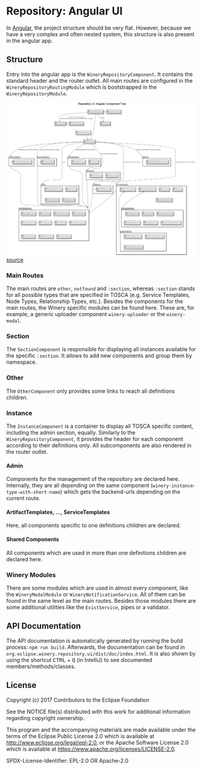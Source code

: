 # Repository: Angular UI

In [Angular](angular.io), the project structure should be very flat. However, because we have a very complex and often nested
system, this structure is also present in the angular app.

## Structure

Entry into the angular app is the `WineryRepositoryComponent`. It contains the standard header and the router outlet.
All main routes are configured in the `WineryRepositoryRoutingModule` which is bootstrapped in the `WineryRepositoryModule`.

![Angular Component Diagram](graphics/repositoryUiAngularComponentDiagram.png)
[source](repositoryUiAngularComponentDiagram.plantuml)

### Main Routes
The main routes are `other`, `notfound` and `:section`, whereas `:section` stands for all possible types that are specified
in TOSCA (e.g. Service Templates, Node Types, Relationship Types, etc.). Besides the components for the main routes, the
Winery specific modules can be found here. These are, for example, a generic uploader component `winery-uploader`
or the `winery-modal`.

### Section
The `SectionComponent` is responsible for displaying all instances available for the specific `:section`. It allows to add new
components and group them by namespace.

### Other
The `OtherComponent` only provides some links to reach all definitions children.

### Instance
The `InstanceComponent` is a container to display all TOSCA specific content, including the admin section, equally.
Similarly to the `WineryRepositoryComponent`, it provides the header for each component according to their definitions only.
All subcomponents are also rendered in the router outlet.

#### Admin
Components for the management of the repository are declared here. Internally, they are all depending on the same component
(`winery-instance-type-with-short-name`) which gets the backend-urls depending on the current route. 

#### ArtifactTemplates, ..., ServiceTemplates
Here, all components specific to one definitions children are declared.

#### Shared Components
All components which are used in more than one definitions children are declared here.

### Winery Modules
There are some modules which are used in almost every component, like the `WineryModalModule` or `WineryNotificationService`.
All of them can be found in the same level as the main routes. Besides those modules there are some additional utilities
like the `ExistService`, pipes or a validator.

## API Documentation
The API documentation is automatically generated by running the build process: `npm run build`. Afterwards, the documentation
can be found in `org.eclipse.winery.repository.ui/dist/doc/index.html`. It is also shown by using the shortcut <kbd>CTRL</kbd> + <kbd>Q</kbd>
(in IntelliJ) to see documented members/methods/classes.

## License

Copyright (c) 2017 Contributors to the Eclipse Foundation

See the NOTICE file(s) distributed with this work for additional
information regarding copyright ownership.

This program and the accompanying materials are made available under the
terms of the Eclipse Public License 2.0 which is available at
http://www.eclipse.org/legal/epl-2.0, or the Apache Software License 2.0
which is available at https://www.apache.org/licenses/LICENSE-2.0.

SPDX-License-Identifier: EPL-2.0 OR Apache-2.0
